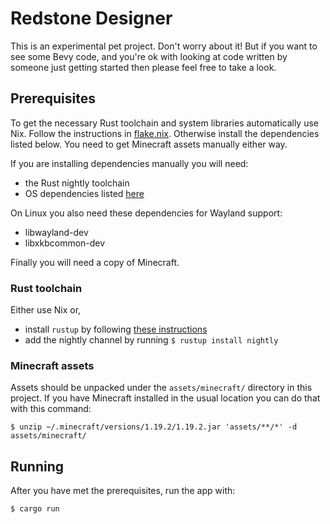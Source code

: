 # Redstone Designer

This is an experimental pet project. Don't worry about it! But if you want to
see some Bevy code, and you're ok with looking at code written by someone just
getting started then please feel free to take a look.

## Prerequisites

To get the necessary Rust toolchain and system libraries automatically use Nix.
Follow the instructions in [flake.nix](./flake.nix). Otherwise install the
dependencies listed below. You need to get Minecraft assets manually either way.

If you are installing dependencies manually you will need:

- the Rust nightly toolchain
- OS dependencies listed [here](https://bevyengine.org/learn/book/getting-started/setup/#install-os-dependencies)

On Linux you also need these dependencies for Wayland support:

- libwayland-dev
- libxkbcommon-dev

Finally you will need a copy of Minecraft.

### Rust toolchain

Either use Nix or,

- install `rustup` by following [these instructions](https://www.rust-lang.org/tools/install)
- add the nightly channel by running `$ rustup install nightly`

### Minecraft assets

Assets should be unpacked under the `assets/minecraft/` directory in this
project. If you have Minecraft installed in the usual location you can do that
with this command:

    $ unzip ~/.minecraft/versions/1.19.2/1.19.2.jar 'assets/**/*' -d assets/minecraft/

## Running

After you have met the prerequisites, run the app with:

    $ cargo run
